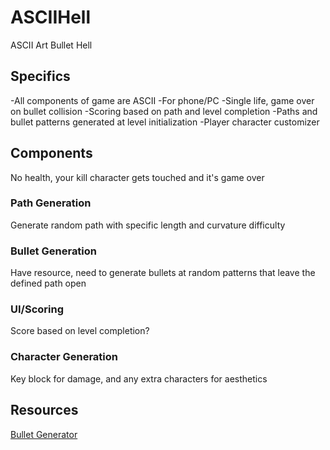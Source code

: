 # ASCIIHell
ASCII Art Bullet Hell

## Specifics
-All components of game are ASCII
-For phone/PC
-Single life, game over on bullet collision
-Scoring based on path and level completion
-Paths and bullet patterns generated at level initialization
-Player character customizer


## Components
No health, your kill character gets touched and it's game over
### Path Generation
Generate random path with specific length and curvature difficulty
### Bullet Generation
Have resource, need to generate bullets at random patterns that leave the defined path open
### UI/Scoring
Score based on level completion?
### Character Generation
Key block for damage, and any extra characters for aesthetics

## Resources
[Bullet Generator](https://github.com/jongallant/Unity-Bullet-Hell)
